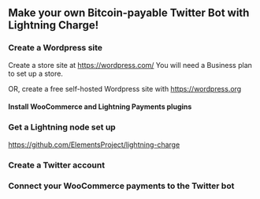 ## Make your own Bitcoin-payable Twitter Bot with Lightning Charge!

### Create a Wordpress site

Create a store site at https://wordpress.com/
You will need a Business plan to set up a store.

OR, create a free self-hosted Wordpress site with https://wordpress.org 

#### Install WooCommerce and Lightning Payments plugins

### Get a Lightning node set up

https://github.com/ElementsProject/lightning-charge

### Create a Twitter account

### Connect your WooCommerce payments to the Twitter bot
